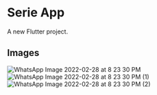 # Serie App

A new Flutter project.

## Images

![WhatsApp Image 2022-02-28 at 8 23 30 PM](https://user-images.githubusercontent.com/77162676/156092793-cdd99aaf-163f-40f3-9a4e-105b31c952d4.jpeg)
![WhatsApp Image 2022-02-28 at 8 23 30 PM (1)](https://user-images.githubusercontent.com/77162676/156092802-7ca2d6fc-fe47-4799-a5f5-563ef84a5d6f.jpeg)
![WhatsApp Image 2022-02-28 at 8 23 30 PM (2)](https://user-images.githubusercontent.com/77162676/156092813-a24019c9-f562-4bd2-a610-f226a72bfcb4.jpeg)
